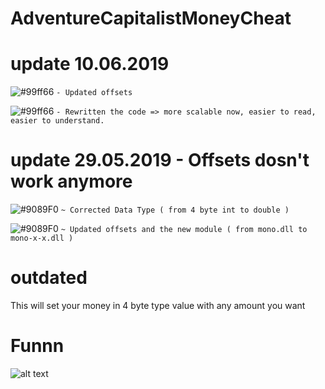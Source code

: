 # AdventureCapitalistMoneyCheat


# update 10.06.2019
![#99ff66](https://placehold.it/15/99ff66/000000?text=+) `- Updated offsets`


![#99ff66](https://placehold.it/15/99ff66/000000?text=+) `- Rewritten the code => more scalable now, easier to read, easier to understand.`



# update 29.05.2019 - Offsets dosn't work anymore
![#9089F0](https://placehold.it/15/9089F0/000000?text=+) `~ Corrected Data Type ( from 4 byte int to double )`


![#9089F0](https://placehold.it/15/9089F0/000000?text=+) `~ Updated offsets and the new module ( from mono.dll to mono-x-x.dll )`


# outdated
This will set your money in 4 byte type value with any amount you want

# Funnn
![alt text]("https://raw.githubusercontent.com/kranercc/AdventureCapitalistMoneyCheat/master/fun.png")
